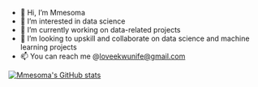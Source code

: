 - 👋 Hi, I’m Mmesoma
- 👀 I’m interested in data science
- 🌱 I’m currently working on data-related projects 
- 💞️ I’m looking to upskill and collaborate on data science and machine learning projects
- 📫 You can reach me @loveekwunife@gmail.com

[![Mmesoma's GitHub stats](https://github-readme-stats.vercel.app/api?username=mmesoekwunife)](https://github.com/mmesoekwunife/github-readme-stats)

<!---
Ekwunife/Ekwunife is a ✨ special ✨ repository because its `README.md` (this file) appears on your GitHub profile.
You can click the Preview link to take a look at your changes.
--->
